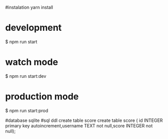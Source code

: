 #instalation
yarn install

# development
$ npm run start

# watch mode
$ npm run start:dev

# production mode
$ npm run start:prod

#database sqlite
#sql ddl create table score
create table score ( id INTEGER primary key autoincrement,username TEXT not null,score INTEGER not null);
